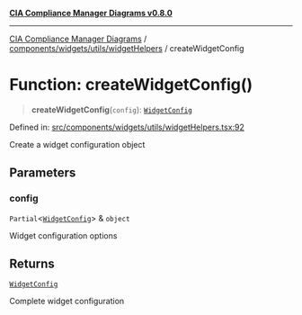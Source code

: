 [**CIA Compliance Manager Diagrams v0.8.0**](../../../../../README.md)

***

[CIA Compliance Manager Diagrams](../../../../../modules.md) / [components/widgets/utils/widgetHelpers](../README.md) / createWidgetConfig

# Function: createWidgetConfig()

> **createWidgetConfig**(`config`): [`WidgetConfig`](../../../../../types/widget/interfaces/WidgetConfig.md)

Defined in: [src/components/widgets/utils/widgetHelpers.tsx:92](https://github.com/Hack23/cia-compliance-manager/blob/78912779fad2796d4afcf9e0a863cca80a66b25f/src/components/widgets/utils/widgetHelpers.tsx#L92)

Create a widget configuration object

## Parameters

### config

`Partial`\<[`WidgetConfig`](../../../../../types/widget/interfaces/WidgetConfig.md)\> & `object`

Widget configuration options

## Returns

[`WidgetConfig`](../../../../../types/widget/interfaces/WidgetConfig.md)

Complete widget configuration
